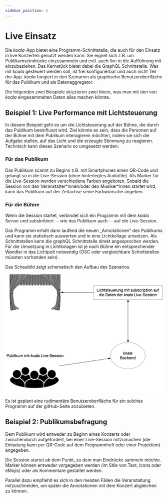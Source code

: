 ```yaml
---
sidebar_position: 4
---
```


# Live Einsatz

Die _koala_-App bietet eine Programm-Schnittstelle, die auch für den Einsatz in live Konzerten genutzt werden kann. Sie eignet sich z.B. um Publikumseindrücke einzusammeln und evtl. auch live in die Aufführung mit einzubeziehen. Das Kernstück bietet dabei die GraphQL Schnittstelle. Was mit _koala_ gesteuert werden soll, ist frei konfigurierbar und auch nicht Teil der App. _koala_ fungiert in den Szenarien als graphische Benutzeroberfläche für das Publikum und als Datenaggregator.

Die folgenden zwei Beispiele skizzieren zwei Ideen, was man mit den von _koala_ eingesammelten Daten alles machen könnte.

## Beispiel 1: Live Performance mit Lichtsteuerung

In diesem Beispiel geht es um die Lichtsteuerung auf der Bühne, die durch das Publikum beeinflusst wird. Ziel könnte es sein, dass die Personen auf der Bühne mit dem Publikum interagieren möchten, indem sie sich die Aufgabe stellen, auf das Licht und die erzeugte Stimmung zu reagieren. Technisch kann dieses Szenario so umgesetzt werden:

### Für das Publikum

Das Publikum scannt zu Beginn z.B. mit Smartphones einen QR-Code und gelangt so in die Live-Session (ohne hinterlegtes Audiofile). Als Marker für die Live-Session werden verschiedene Farben angeboten. Sobald die Session von den Veranstalter\*innen/oder den Musiker\*innen startet wird, kann das Publikum auf der Zeitachse seine Farbwünsche angeben.

### Für die Bühne

Wenn die Session startet, verbindet sich ein Programm mit dem _koala_ Server und subskribiert -- wie das Publikum auch -- auf die Live-Session.

Das Programm erhält dann laufend die neuen „Annotationen“ des Publikums und kann sie statistisch auswerten und in eine Lichtkollage umsetzen. Als Schnittstellen kann die graphQL Schnittstelle direkt angesprochen werden. Für die Umsetzung in Lichtkolagen ist je nach Bühne ein entsprechender Wandler in das Lichtpult notwendig (OSC oder vergleichbare Schnittstellen müssten vorhanden sein).

Das Schaubild zeigt schematisch den Aufbau des Szenarios.

![Schema einer Live-Performance mit Lichtsteuerung](../../../static/img/Live-Session-1-Licht.png)

Es ist geplant eine rudimentäre Benutzeroberfläche für ein solches Programm auf der gitHub-Seite anzubieten.

## Beispiel 2: Publikumsbefragung

Dem Publikum wird entweder zu Beginn eines Konzerts oder zwischendurch aufgefordert, bei einer Live-Session mitzumachen (die Einladung kann per QR-Code auf dem Programmheft oder einer Projektion) angegeben.

Die Session startet ab dem Punkt, zu dem man Eindrücke sammeln möchte. Marker können entweder vorgegeben werden (im Stile von Text, Icons oder eMojis) oder als Kommentare gestaltet werden.

Parallel dazu empfiehlt es sich in den meisten Fällen die Veranstaltung mitzuschneiden, um später die Annotationen mit dem Konzert abgleichen zu können.
